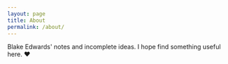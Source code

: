 ```yaml
---
layout: page
title: About
permalink: /about/
---
```


Blake Edwards' notes and incomplete ideas. I hope find something useful here. ❤️